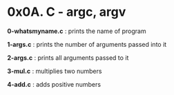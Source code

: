 # 0x0A. C - argc, argv

**0-whatsmyname.c** : prints the name of program

**1-args.c** : prints the number of arguments passed into it

**2-args.c** : prints all arguments passed to it

**3-mul.c** : multiplies two numbers

**4-add.c** : adds positive numbers

